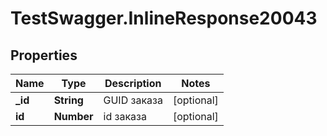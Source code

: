 # TestSwagger.InlineResponse20043

## Properties

Name | Type | Description | Notes
------------ | ------------- | ------------- | -------------
**_id** | **String** | GUID заказа | [optional] 
**id** | **Number** | id заказа | [optional] 


